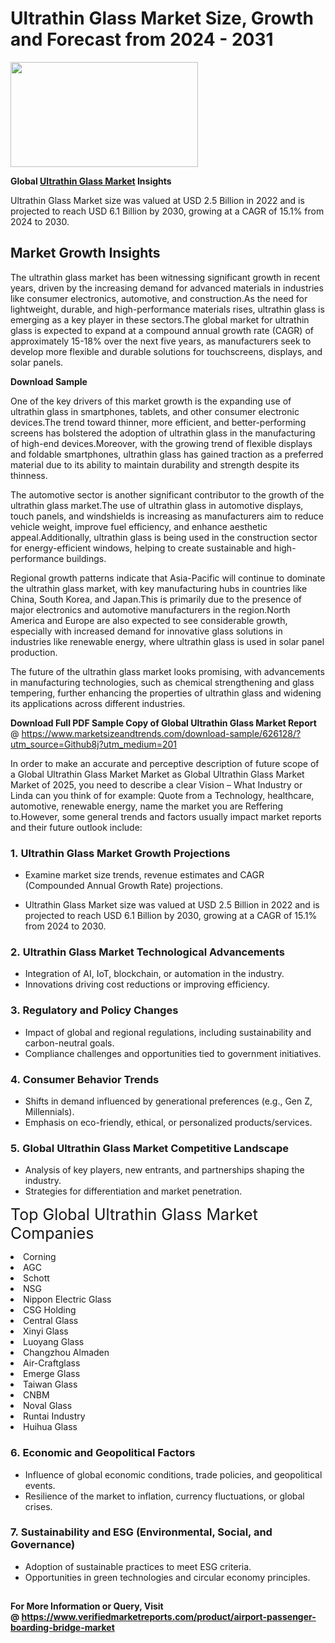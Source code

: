<H1>Ultrathin Glass Market Size, Growth and Forecast from 2024 - 2031</H1><img class="aligncenter size-medium wp-image-584254" src="https://thirdeyenews.in/wp-content/uploads/2024/09/Global-Market-Research-300x168.jpeg" alt="" width="300" height="168" /><p><strong>Global&nbsp;<a href="https://www.marketsizeandtrends.com/download-sample/626128/?utm_source=Github8j?utm_medium=201">Ultrathin Glass Market</a> Insights</strong></p><p>Ultrathin Glass Market size was valued at USD 2.5 Billion in 2022 and is projected to reach USD 6.1 Billion by 2030, growing at a CAGR of 15.1% from 2024 to 2030.</p><p><h2>Market Growth Insights</h2> <p>The ultrathin glass market has been witnessing significant growth in recent years, driven by the increasing demand for advanced materials in industries like consumer electronics, automotive, and construction.As the need for lightweight, durable, and high-performance materials rises, ultrathin glass is emerging as a key player in these sectors.The global market for ultrathin glass is expected to expand at a compound annual growth rate (CAGR) of approximately 15-18% over the next five years, as manufacturers seek to develop more flexible and durable solutions for touchscreens, displays, and solar panels.</p> <p><strong>Download Sample</strong></p> <p>One of the key drivers of this market growth is the expanding use of ultrathin glass in smartphones, tablets, and other consumer electronic devices.The trend toward thinner, more efficient, and better-performing screens has bolstered the adoption of ultrathin glass in the manufacturing of high-end devices.Moreover, with the growing trend of flexible displays and foldable smartphones, ultrathin glass has gained traction as a preferred material due to its ability to maintain durability and strength despite its thinness.</p> <p>The automotive sector is another significant contributor to the growth of the ultrathin glass market.The use of ultrathin glass in automotive displays, touch panels, and windshields is increasing as manufacturers aim to reduce vehicle weight, improve fuel efficiency, and enhance aesthetic appeal.Additionally, ultrathin glass is being used in the construction sector for energy-efficient windows, helping to create sustainable and high-performance buildings.</p> <p>Regional growth patterns indicate that Asia-Pacific will continue to dominate the ultrathin glass market, with key manufacturing hubs in countries like China, South Korea, and Japan.This is primarily due to the presence of major electronics and automotive manufacturers in the region.North America and Europe are also expected to see considerable growth, especially with increased demand for innovative glass solutions in industries like renewable energy, where ultrathin glass is used in solar panel production.</p> <p>The future of the ultrathin glass market looks promising, with advancements in manufacturing technologies, such as chemical strengthening and glass tempering, further enhancing the properties of ultrathin glass and widening its applications across different industries.</p> <p><span class=""><strong>Download Full PDF Sample Copy of Global Ultrathin Glass Market Report</strong> @ <a href="https://www.marketsizeandtrends.com/download-sample/626128/?utm_source=Github8j?utm_medium=201" target="_blank">https://www.marketsizeandtrends.com/download-sample/626128/?utm_source=Github8j?utm_medium=201</a></span></p><p>In order to make an accurate and perceptive description of future scope of a Global&nbsp;Ultrathin Glass Market Market as Global&nbsp;Ultrathin Glass Market Market of 2025, you need to describe a clear Vision &ndash; What Industry or Linda can you think of for example: Quote from a Technology, healthcare, automotive, renewable energy, name the market you are Reffering to.However, some general trends and factors usually impact market reports and their future outlook include:</p><h3>1.&nbsp;<strong>Ultrathin Glass Market Growth Projections</strong></h3><ul><li>Examine market size trends, revenue estimates and CAGR (Compounded Annual Growth Rate) projections.</li><li><p>Ultrathin Glass Market size was valued at USD 2.5 Billion in 2022 and is projected to reach USD 6.1 Billion by 2030, growing at a CAGR of 15.1% from 2024 to 2030.</p></li></ul><h3>2.&nbsp;<strong>Ultrathin Glass Market Technological Advancements</strong></h3><ul><li>Integration of AI, IoT, blockchain, or automation in the industry.</li><li>Innovations driving cost reductions or improving efficiency.</li></ul><h3>3.&nbsp;<strong>Regulatory and Policy Changes</strong></h3><ul><li>Impact of global and regional regulations, including sustainability and carbon-neutral goals.</li><li>Compliance challenges and opportunities tied to government initiatives.</li></ul><h3>4.&nbsp;<strong>Consumer Behavior Trends</strong></h3><ul><li>Shifts in demand influenced by generational preferences (e.g., Gen Z, Millennials).</li><li>Emphasis on eco-friendly, ethical, or personalized products/services.</li></ul><h3>5.&nbsp;<strong>Global Ultrathin Glass Market Competitive Landscape</strong></h3><ul><li>Analysis of key players, new entrants, and partnerships shaping the industry.</li><li>Strategies for differentiation and market penetration.</li></ul><p data-pm-slice="1 1 []"><span style="color: inherit; font-family: inherit; font-size: 25px;">Top Global Ultrathin Glass Market Companies</span></p><div class="" data-test-id=""><p><li>Corning</li><li> AGC</li><li> Schott</li><li> NSG</li><li> Nippon Electric Glass</li><li> CSG Holding</li><li> Central Glass</li><li> Xinyi Glass</li><li> Luoyang Glass</li><li> Changzhou Almaden</li><li> Air-Craftglass</li><li> Emerge Glass</li><li> Taiwan Glass</li><li> CNBM</li><li> Noval Glass</li><li> Runtai Industry</li><li> Huihua Glass</li></p></div><h3>6.&nbsp;<strong>Economic and Geopolitical Factors</strong></h3><ul><li>Influence of global economic conditions, trade policies, and geopolitical events.</li><li>Resilience of the market to inflation, currency fluctuations, or global crises.</li></ul><h3>7.&nbsp;<strong>Sustainability and ESG (Environmental, Social, and Governance)</strong></h3><ul><li>Adoption of sustainable practices to meet ESG criteria.</li><li>Opportunities in green technologies and circular economy principles.</li></ul><h2><strong style="font-size: 14px;">For More Information or Query, Visit @&nbsp;</strong><a style="background-color: #ffffff; font-size: 14px;" href="https://www.marketsizeandtrends.com/report/ultrathin-glass-market/" target="_blank">https://www.verifiedmarketreports.com/product/airport-passenger-boarding-bridge-market</a></h2>
